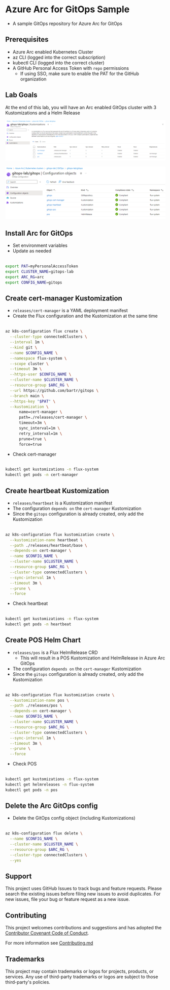 # Azure Arc for GitOps Sample

- A sample GitOps repository for Azure Arc for GitOps

## Prerequisites

- Azure Arc enabled Kubernetes Cluster
- az CLI (logged into the correct subscription)
- kubectl CLI (logged into the correct cluster)
- A GitHub Personal Access Token with `repo` permissions
  - If using SSO, make sure to enable the PAT for the GitHub organization

## Lab Goals

At the end of this lab, you will have an Arc enabled GitOps cluster with 3 Kustomizations and a Helm Release

![GitOps Kustomizations](./images/GitOps-Kustomizations.png)

![GitOps Configuration](./images/GitOps-Configuration.png)

## Install Arc for GitOps

- Set environment variables
- Update as needed

```bash

export PAT=myPersonalAccessToken
export CLUSTER_NAME=gitops-lab
export ARC_RG=arc
export CONFIG_NAME=gitops

```

## Create cert-manager Kustomization

- `releases/cert-manager` is a YAML deployment manifest
- Create the Flux configuration and the Kustomization at the same time

```bash

az k8s-configuration flux create \
  --cluster-type connectedClusters \
  --interval 1m \
  --kind git \
  --name $CONFIG_NAME \
  --namespace flux-system \
  --scope cluster \
  --timeout 3m \
  --https-user $CONFIG_NAME \
  --cluster-name $CLUSTER_NAME \
  --resource-group $ARC_RG \
  --url https://github.com/bartr/gitops \
  --branch main \
  --https-key "$PAT" \
  --kustomization \
      name=cert-manager \
      path=./releases/cert-manager \
      timeout=3m \
      sync_interval=1m \
      retry_interval=1m \
      prune=true \
      force=true

```

- Check cert-manager

```bash

kubectl get kustomizations -n flux-system
kubectl get pods -n cert-manager

```

## Create heartbeat Kustomization

- `releases/heartbeat` is a Kustomization manifest
- The configuration `depends on` the `cert-manager` Kustomization
- Since the `gitops` configuration is already created, only add the Kustomization

```bash

az k8s-configuration flux kustomization create \
  --kustomization-name heartbeat \
  --path ./releases/heartbeat/base \
  --depends-on cert-manager \
  --name $CONFIG_NAME \
  --cluster-name $CLUSTER_NAME \
  --resource-group $ARC_RG \
  --cluster-type connectedClusters \
  --sync-interval 1m \
  --timeout 3m \
  --prune \
  --force

```

- Check heartbeat

```bash

kubectl get kustomizations -n flux-system
kubectl get pods -n heartbeat

```

## Create POS Helm Chart

- `releases/pos` is a Flux HelmRelease CRD
  - This will result in a POS Kustomization and HelmRelease in Azure Arc GitOps
- The configuration `depends on` the `cert-manager` Kustomization
- Since the `gitops` configuration is already created, only add the Kustomization

```bash

az k8s-configuration flux kustomization create \
  --kustomization-name pos \
  --path ./releases/pos \
  --depends-on cert-manager \
  --name $CONFIG_NAME \
  --cluster-name $CLUSTER_NAME \
  --resource-group $ARC_RG \
  --cluster-type connectedClusters \
  --sync-interval 1m \
  --timeout 3m \
  --prune \
  --force

```

- Check POS

```bash

kubectl get kustomizations -n flux-system
kubectl get helmreleases -n flux-system
kubectl get pods -n pos

```

## Delete the Arc GitOps config

- Delete the GitOps config object (including Kustomizations)

```bash

az k8s-configuration flux delete \
  --name $CONFIG_NAME \
  --cluster-name $CLUSTER_NAME \
  --resource-group $ARC_RG \
  --cluster-type connectedClusters \
  --yes

```

## Support

This project uses GitHub Issues to track bugs and feature requests. Please search the existing issues before filing new issues to avoid duplicates.  For new issues, file your bug or feature request as a new issue.

## Contributing

This project welcomes contributions and suggestions and has adopted the [Contributor Covenant Code of Conduct](https://www.contributor-covenant.org/version/2/1/code_of_conduct.html).

For more information see [Contributing.md](./.github/CONTRIBUTING.md)

## Trademarks

This project may contain trademarks or logos for projects, products, or services. Any use of third-party trademarks or logos are subject to those third-party's policies.
